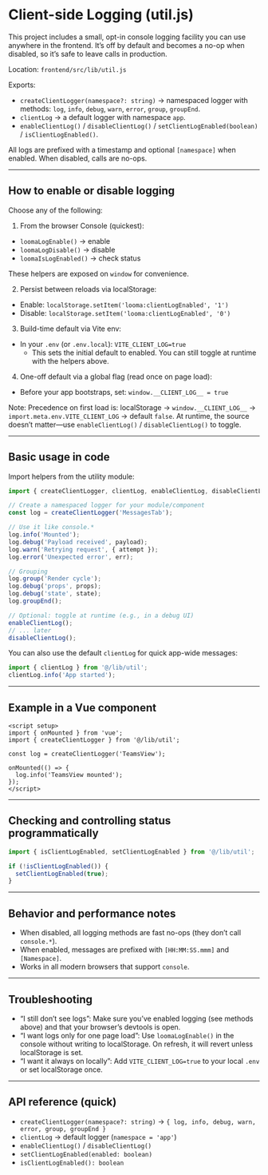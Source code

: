 # Client-side Logging (util.js)

This project includes a small, opt-in console logging facility you can use anywhere in the frontend.
It’s off by default and becomes a no-op when disabled, so it’s safe to leave calls in production.

Location: `frontend/src/lib/util.js`

Exports:
- `createClientLogger(namespace?: string)` → namespaced logger with methods: `log`, `info`, `debug`, `warn`, `error`, `group`, `groupEnd`.
- `clientLog` → a default logger with namespace `app`.
- `enableClientLog()` / `disableClientLog()` / `setClientLogEnabled(boolean)` / `isClientLogEnabled()`.

All logs are prefixed with a timestamp and optional `[namespace]` when enabled. When disabled, calls are no-ops.

---

## How to enable or disable logging

Choose any of the following:

1) From the browser Console (quickest):
- `loomaLogEnable()` → enable
- `loomaLogDisable()` → disable
- `loomaIsLogEnabled()` → check status

These helpers are exposed on `window` for convenience.

2) Persist between reloads via localStorage:
- Enable: `localStorage.setItem('looma:clientLogEnabled', '1')`
- Disable: `localStorage.setItem('looma:clientLogEnabled', '0')`

3) Build-time default via Vite env:
- In your `.env` (or `.env.local`): `VITE_CLIENT_LOG=true`
  - This sets the initial default to enabled. You can still toggle at runtime with the helpers above.

4) One-off default via a global flag (read once on page load):
- Before your app bootstraps, set: `window.__CLIENT_LOG__ = true`

Note: Precedence on first load is: localStorage → `window.__CLIENT_LOG__` → `import.meta.env.VITE_CLIENT_LOG` → default `false`.
At runtime, the source doesn’t matter—use `enableClientLog()` / `disableClientLog()` to toggle.

---

## Basic usage in code

Import helpers from the utility module:

```ts
import { createClientLogger, clientLog, enableClientLog, disableClientLog } from '@/lib/util';

// Create a namespaced logger for your module/component
const log = createClientLogger('MessagesTab');

// Use it like console.*
log.info('Mounted');
log.debug('Payload received', payload);
log.warn('Retrying request', { attempt });
log.error('Unexpected error', err);

// Grouping
log.group('Render cycle');
log.debug('props', props);
log.debug('state', state);
log.groupEnd();

// Optional: toggle at runtime (e.g., in a debug UI)
enableClientLog();
// ... later
disableClientLog();
```

You can also use the default `clientLog` for quick app-wide messages:

```ts
import { clientLog } from '@/lib/util';
clientLog.info('App started');
```

---

## Example in a Vue component

```vue
<script setup>
import { onMounted } from 'vue';
import { createClientLogger } from '@/lib/util';

const log = createClientLogger('TeamsView');

onMounted(() => {
  log.info('TeamsView mounted');
});
</script>
```

---

## Checking and controlling status programmatically

```ts
import { isClientLogEnabled, setClientLogEnabled } from '@/lib/util';

if (!isClientLogEnabled()) {
  setClientLogEnabled(true);
}
```

---

## Behavior and performance notes
- When disabled, all logging methods are fast no-ops (they don’t call `console.*`).
- When enabled, messages are prefixed with `[HH:MM:SS.mmm]` and `[Namespace]`.
- Works in all modern browsers that support `console`.

---

## Troubleshooting
- “I still don’t see logs”: Make sure you’ve enabled logging (see methods above) and that your browser’s devtools is open.
- “I want logs only for one page load”: Use `loomaLogEnable()` in the console without writing to localStorage. On refresh, it will revert unless localStorage is set.
- “I want it always on locally”: Add `VITE_CLIENT_LOG=true` to your local `.env` or set localStorage once.

---

## API reference (quick)
- `createClientLogger(namespace?: string)` → `{ log, info, debug, warn, error, group, groupEnd }`
- `clientLog` → default logger (`namespace = 'app'`)
- `enableClientLog()` / `disableClientLog()`
- `setClientLogEnabled(enabled: boolean)`
- `isClientLogEnabled(): boolean`

